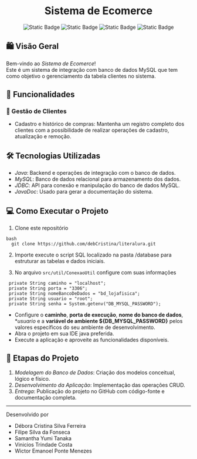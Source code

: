 <h1 align="center">Sistema de Ecomerce</h1>
<p align="center">
<img alt="Static Badge" src="https://img.shields.io/badge/Java-17-green">
<img alt="Static Badge" src="https://img.shields.io/badge/MySQL-8.0-blue">
<img alt="Static Badge" src="https://img.shields.io/badge/JDBC-8-blue">
<img alt="Static Badge" src="https://img.shields.io/badge/Status-Conclu%C3%ADdo-green">
</p>

## 🛍 Visão Geral

Bem-vindo ao *Sistema de Ecomerce*!  
Este é um sistema de integração com banco de dados MySQL que tem como objetivo o gerenciamento da tabela clientes no sistema.

## 🚀 Funcionalidades

### 👥 Gestão de Clientes
- Cadastro e histórico de compras:  Mantenha um registro completo dos clientes com a possibilidade de realizar operações de cadastro, atualização e remoção.

## 🛠 Tecnologias Utilizadas
- *Java*: Backend e operações de integração com o banco de dados.
- *MySQL*: Banco de dados relacional para armazenamento dos dados.
- *JDBC*: API para conexão e manipulação do banco de dados MySQL.
- *JavaDoc*: Usado para gerar a documentação do sistema.

## 💻 Como Executar o Projeto
1. Clone este repositório
   
 ```
bash
   git clone https://github.com/debCristina/literalura.git
```
2. Importe execute o script SQL localizado na pasta /database para estruturar as tabelas e dados iniciais.
   
3.  No arquivo `src/util/ConexaoUtil` configure com suas informações

   ```
    private String caminho = "localhost";
    private String porta = "3306";
    private String nomeBancoDeDados = "bd_lojafisica";
    private String usuario = "root";
    private String senha = System.getenv("DB_MYSQL_PASSWORD");

   ```
   
- Configure o **caminho**, **porta de execução**, **nome do banco de dados**, **usuario* e a **variável de ambiente ${DB_MYSQL_PASSWORD}** pelos valores específicos do seu ambiente de desenvolvimento.
- Abra o projeto em sua IDE java preferida.
- Execute a aplicação e aproveite as funcionalidades disponíveis.


## 📅 Etapas do Projeto

1. *Modelagem do Banco de Dados*: Criação dos modelos conceitual, lógico e físico.
2. *Desenvolvimento da Aplicação*: Implementação das operações CRUD.
3. *Entrega*: Publicação do projeto no GitHub com código-fonte e documentação completa.

---

Desenvolvido por 
- Débora Cristina Silva Ferreira
- Filipe Silva da Fonseca
- Samantha Yumi Tanaka
- Vinicios Trindade Costa
- Wictor Emanoel Ponte Menezes

